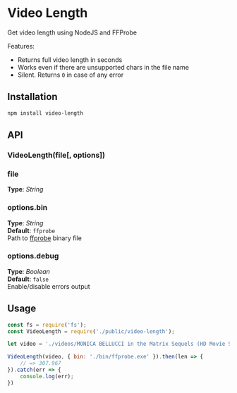 # Video Length   
Get video length using NodeJS and FFProbe


Features:
* Returns full video length in seconds
* Works even if there are unsupported chars in the file name
* Silent. Returns `0` in case of any error



## Installation
```bash
npm install video-length
```


## API

### VideoLength(file[, options])

### file
**Type**: _String_


### options.bin
**Type**: _String_  
**Default**: `ffprobe`  
Path to [ffprobe](http://ffmpeg.org/download.html) binary file  


### options.debug
**Type**: _Boolean_  
**Default**: `false`  
Enable/disable errors output  



## Usage
```javascript
const fs = require('fs');
const VideoLength = require('./public/video-length');

let video = './videos/MONICA BELLUCCI in the Matrix Sequels (HD Movie Scenes).mp4';

VideoLength(video, { bin: './bin/ffprobe.exe' }).then(len => {
	// => 307.967
}).catch(err => {
	console.log(err);
})

```


